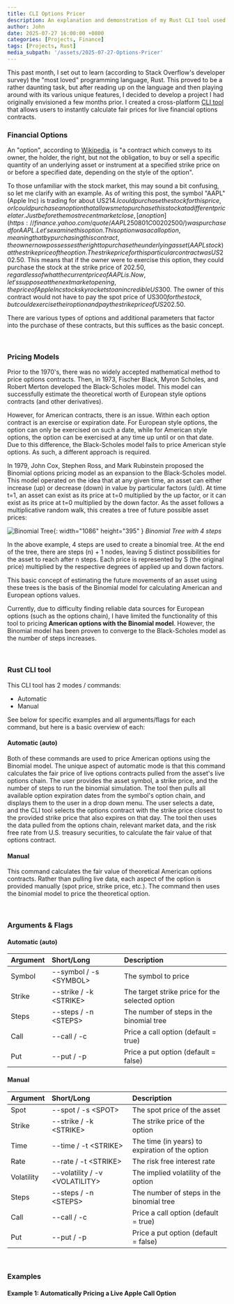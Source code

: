 ```yaml
---
title: CLI Options Pricer
description: An explanation and demonstration of my Rust CLI tool used to price financial options
author: John
date: 2025-07-27 16:00:00 +0800
categories: [Projects, Finance]
tags: [Projects, Rust]
media_subpath: '/assets/2025-07-27-Options-Pricer'
---
```



This past month, I set out to learn (according to Stack Overflow's developer survey) the "most loved" programming language, Rust. This proved to be a rather daunting task, but after reading up on the language and then playing around with its various unique features, I decided to develop a project I had originally envisioned a few months prior. I created a cross-platform [CLI tool](https://github.com/JohnDCode/JDA-CLI-Options-Pricer-Publish) that allows users to instantly calculate fair prices for live financial options contracts. 



### Financial Options

An "option", according to [Wikipedia](https://en.wikipedia.org/wiki/Option_(finance)), is "a contract which conveys to its owner, the holder, the right, but not the obligation, to buy or sell a specific quantity of an underlying asset or instrument at a specified strike price on or before a specified date, depending on the style of the option". 

To those unfamiliar with the stock market, this may sound a bit confusing, so let me clarify with an example. As of writing this post, the symbol "AAPL" (Apple Inc) is trading for about US$214. I could purchase the stock for this price, or I could purchase an option that allows me to purchase this stock at a different price later. Just before the most recent market close, [an option](https://finance.yahoo.com/quote/AAPL250801C00202500/) was purchased for AAPL. Let's examine this option. This option was a call option, meaning that by purchasing this contract, the owner now possesses the right to purchase the underlying asset (AAPL stock) at the strike price of the option. The strike price for this particular contract was US$202.50. This means that if the owner were to exercise this option, they could purchase the stock at the strike price of $202.50, regardless of what the current price of AAPL is. Now, let's suppose at the next market opening, the price of Apple Inc stock skyrockets to an incredible US$300. The owner of this contract would not have to pay the spot price of US$300 for the stock, but could exercise their option and pay the strike price of US$202.50. 

There are various types of options and additional parameters that factor into the purchase of these contracts, but this suffices as the basic concept. 

<br />

### Pricing Models

Prior to the 1970's, there was no widely accepted mathematical method to price options contracts. Then, in 1973, Fischer Black, Myron Scholes, and Robert Merton developed the Black-Scholes model. This model can successfully estimate the theoretical worth of European style options contracts (and other derivatives).

However, for American contracts, there is an issue. Within each option contract is an exercise or expiration date. For European style options, the option can only be exercised on such a date, while for American style options, the option can be exercised at any time up until or on that date. Due to this difference, the Black-Scholes model fails to price American style options. As such, a different approach is required.

In 1979, John Cox, Stephen Ross, and Mark Rubinstein proposed the Binomial options pricing model as an expansion to the Black-Scholes model. This model operated on the idea that at any given time, an asset can either increase (up) or decrease (down) in value by particular factors (u/d). At time t=1, an asset can exist as its price at t=0 multiplied by the up factor, or it can exist as its price at t=0 multiplied by the down factor. As the asset follows a multiplicative random walk, this creates a tree of future possible asset prices:

![Binomial Tree](/binomialTree.png){: width="1086" height="395" }
_Binomial Tree with 4 steps_

In the above example, 4 steps are used to create a binomial tree. At the end of the tree, there are steps (n) + 1 nodes, leaving 5 distinct possibilities for the asset to reach after n steps. Each price is represented by S (the original price) multiplied by the respective degrees of applied up and down factors.

This basic concept of estimating the future movements of an asset using these trees is the basis of the Binomial model for calculating American and European options values. 

Currently, due to difficulty finding reliable data sources for European options (such as the options chain), I have limited the functionality of this tool to pricing **American options with the Binomial model**. However, the Binomial model has been proven to converge to the Black-Scholes model as the number of steps increases.

<br />

### Rust CLI tool

This CLI tool has 2 modes / commands:

- Automatic
- Manual

See below for specific examples and all arguments/flags for each command, but here is a basic overview of each:

#### Automatic (auto)

Both of these commands are used to price American options using the Binomial model. The unique aspect of automatic mode is that this command calculates the fair price of live options contracts pulled from the asset's live options chain. The user provides the asset symbol, a strike price, and the number of steps to run the binomial simulation. The tool then pulls all available option expiration dates from the symbol's option chain, and displays them to the user in a drop down menu. The user selects a date, and the CLI tool selects the options contract with the strike price closest to the provided strike price that also expires on that day. The tool then uses the data pulled from the options chain, relevant market data, and the risk free rate from U.S. treasury securities, to calculate the fair value of that options contract.

#### Manual

This command calculates the fair value of theoretical American options contracts. Rather than pulling live data, each aspect of the option is provided manually (spot price, strike price, etc.). The command then uses the binomial model to price the theoretical option.

<br />

### Arguments & Flags

#### Automatic (auto)

|Argument       |Short/Long                 |Description                                            |
|:---           |:----                      |:----                                                  |
|Symbol         |--symbol / -s \<SYMBOL\>   |The symbol to price                                    |
|Strike         |--strike / -k \<STRIKE\>   |The target strike price for the selected option        |
|Steps          |--steps / -n \<STEPS\>     |The number of steps in the binomial tree               |
|Call           |--call / -c                |Price a call option (default = true)                   |
|Put            |--put / -p                 |Price a put option (default = false)                   |

#### Manual

|Argument       |Short/Long                         |Description                                            |
|:---           |:----                              |:----                                                  |
|Spot           |--spot / -s \<SPOT\>               |The spot price of the asset                            |
|Strike         |--strike / -k \<STRIKE\>           |The strike price of the option                         |
|Time           |--time / -t \<STRIKE\>             |The time (in years) to expiration of the option        |
|Rate           |--rate / -t \<STRIKE\>             |The risk free interest rate                            | 
|Volatility     |--volatility / -v \<VOLATILITY\>   |The implied volatility of the option                   |
|Steps          |--steps / -n \<STEPS\>             |The number of steps in the binomial tree               |
|Call           |--call / -c                        |Price a call option (default = true)                   |
|Put            |--put / -p                         |Price a put option (default = false)                   |

<br />

### Examples

#### Example 1: Automatically Pricing a Live Apple Call Option